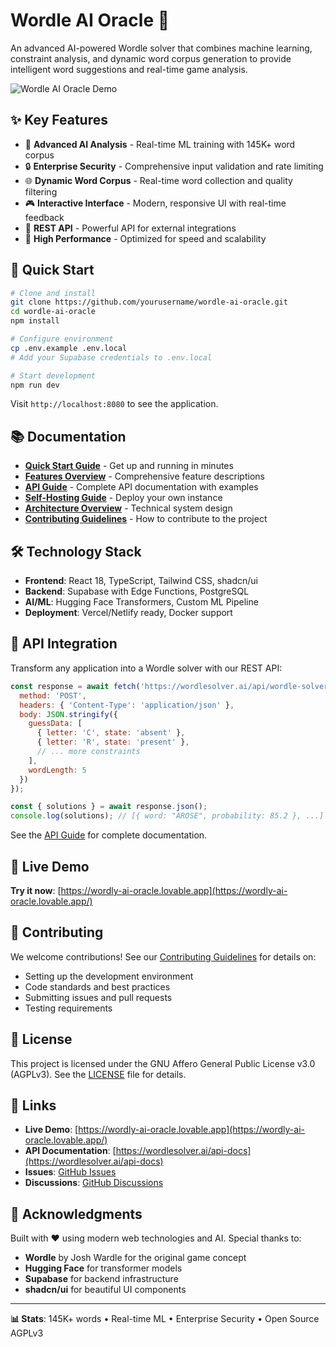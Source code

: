 
# Wordle AI Oracle 🎯

An advanced AI-powered Wordle solver that combines machine learning, constraint analysis, and dynamic word corpus generation to provide intelligent word suggestions and real-time game analysis.

![Wordle AI Oracle Demo](https://wordle-ai-oracle.lovable.app/)

## ✨ Key Features

- 🧠 **Advanced AI Analysis** - Real-time ML training with 145K+ word corpus
- 🔒 **Enterprise Security** - Comprehensive input validation and rate limiting
- 🌐 **Dynamic Word Corpus** - Real-time word collection and quality filtering
- 🎮 **Interactive Interface** - Modern, responsive UI with real-time feedback
- 🔌 **REST API** - Powerful API for external integrations
- 🚀 **High Performance** - Optimized for speed and scalability

## 🚀 Quick Start

```bash
# Clone and install
git clone https://github.com/yourusername/wordle-ai-oracle.git
cd wordle-ai-oracle
npm install

# Configure environment
cp .env.example .env.local
# Add your Supabase credentials to .env.local

# Start development
npm run dev
```

Visit `http://localhost:8080` to see the application.

## 📚 Documentation

- **[Quick Start Guide](docs/QUICK_START.md)** - Get up and running in minutes
- **[Features Overview](docs/FEATURES.md)** - Comprehensive feature descriptions
- **[API Guide](docs/API_GUIDE.md)** - Complete API documentation with examples
- **[Self-Hosting Guide](docs/SELF_HOSTING.md)** - Deploy your own instance
- **[Architecture Overview](docs/ARCHITECTURE.md)** - Technical system design
- **[Contributing Guidelines](CONTRIBUTING.md)** - How to contribute to the project

## 🛠️ Technology Stack

- **Frontend**: React 18, TypeScript, Tailwind CSS, shadcn/ui
- **Backend**: Supabase with Edge Functions, PostgreSQL
- **AI/ML**: Hugging Face Transformers, Custom ML Pipeline
- **Deployment**: Vercel/Netlify ready, Docker support

## 🔌 API Integration

Transform any application into a Wordle solver with our REST API:

```javascript
const response = await fetch('https://wordlesolver.ai/api/wordle-solver', {
  method: 'POST',
  headers: { 'Content-Type': 'application/json' },
  body: JSON.stringify({
    guessData: [
      { letter: 'C', state: 'absent' },
      { letter: 'R', state: 'present' },
      // ... more constraints
    ],
    wordLength: 5
  })
});

const { solutions } = await response.json();
console.log(solutions); // [{ word: "AROSE", probability: 85.2 }, ...]
```

See the [API Guide](docs/API_GUIDE.md) for complete documentation.

## 🌟 Live Demo

**Try it now**: [https://wordly-ai-oracle.lovable.app](https://wordly-ai-oracle.lovable.app/)

## 🤝 Contributing

We welcome contributions! See our [Contributing Guidelines](CONTRIBUTING.md) for details on:

- Setting up the development environment
- Code standards and best practices
- Submitting issues and pull requests
- Testing requirements

## 📄 License

This project is licensed under the GNU Affero General Public License v3.0 (AGPLv3). See the [LICENSE](LICENSE) file for details.

## 🔗 Links

- **Live Demo**: [https://wordly-ai-oracle.lovable.app](https://wordly-ai-oracle.lovable.app/)
- **API Documentation**: [https://wordlesolver.ai/api-docs](https://wordlesolver.ai/api-docs)
- **Issues**: [GitHub Issues](https://github.com/codingnooob/wordle-ai-oracle/issues)
- **Discussions**: [GitHub Discussions](https://github.com/codingnooob/wordle-ai-oracle/discussions)

## 🙏 Acknowledgments

Built with ❤️ using modern web technologies and AI. Special thanks to:
- **Wordle** by Josh Wardle for the original game concept
- **Hugging Face** for transformer models
- **Supabase** for backend infrastructure
- **shadcn/ui** for beautiful UI components

---

**📊 Stats**: 145K+ words • Real-time ML • Enterprise Security • Open Source AGPLv3
